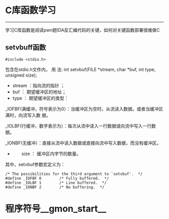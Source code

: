 # C库函数学习

----------
学习C库函数是阅读pwn题IDA反汇编代码的关键，如何对关键函数部署很难做C

## setvbuff函数


    #include <stdio.h>

包含在stdio.h文件内，
用 法: int setvbuf(FILE *stream, char *buf, int type, unsigned size);

- stream ：指向流的指针 ；
- buf ： 期望缓冲区的地址；
- type ： 期望缓冲区的类型：

_IOFBF(满缓冲，符号表示为0）：当缓冲区为空时，从流读入数据。或者当缓冲区满时，向流写入数 据。

_IOLBF(行缓冲，数字表示为）：每次从流中读入一行数据或向流中写入一行数据。

_IONBF(无缓冲）：直接从流中读入数据或直接向流中写入数据，而没有缓冲区。

- 　　size ： 缓冲区内字节的数量。 

其中，setvbuf参数宏定义为：

    /* The possibilities for the third argument to `setvbuf'.  */
    #define _IOFBF 0		/* Fully buffered.  */
    #define _IOLBF 1		/* Line buffered.  */
    #define _IONBF 2		/* No buffering.  */
# 
# 程序符号__gmon_start__


